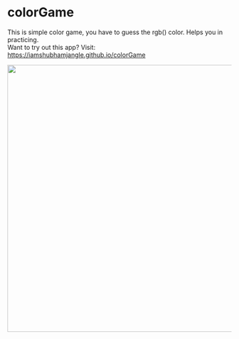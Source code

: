 # colorGame

This is simple color game, you have to guess the rgb() color. Helps you in practicing.\
Want to try out this app?
Visit: https://iamshubhamjangle.github.io/colorGame


<img scr="https://user-images.githubusercontent.com/65165548/93667432-6f2c2a00-faa3-11ea-9f2f-7d7ca9da2d9d.PNG" width="600">
<img scr="https://user-images.githubusercontent.com/65165548/93667435-70f5ed80-faa3-11ea-9cf2-a092aa9472f4.PNG" width="600">
<img scr="https://user-images.githubusercontent.com/65165548/93667436-72271a80-faa3-11ea-8007-7a47b970d5ef.PNG" width="600">
<img src="https://user-images.githubusercontent.com/65165548/92150141-9b597100-ee3c-11ea-841a-76c32c00f6e4.png" height="600">
